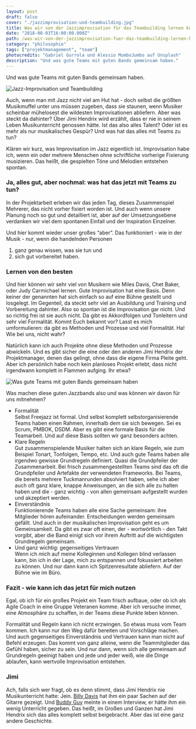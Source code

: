 ```yaml
---
layout: post
draft: false
cover: "./jazzimprovisation-und-teambuilding.jpg"
title: Was wir von der Jazzimprovisation für das Teambuilding lernen können
date: "2018-08-03T16:00:00.000Z"
path: /was-wir-von-der-jazzimprovisation-fuer-das-teambuilding-lernen-können
category: "philosophie"
tags: ["projektmanagement", "team"]
photocredits: "Gabriel Gurrola und Alessio MumboJumbo auf Unsplash"
description: "Und was gute Teams mit guten Bands gemeinsam haben."
---
```


Und was gute Teams mit guten Bands gemeinsam haben.

![Jazz-Improvisation und Teambuilding](./jazzimprovisation-und-teambuilding.jpg)

Auch, wenn man mit Jazz nicht viel am Hut hat - doch selbst die größten Musikmuffel unter uns müssen zugeben, dass sie staunen, wenn Musiker scheinbar mühelosest die wildesten Improvisationen abliefern. Aber was steckt da dahinter? Über Jimi Hendrix wird erzählt, dass er nie in seinem Leben Musikunterricht genossen hätte. Ist das also alles Talent? Oder ist es mehr als nur musikalisches Gespür? Und was hat das alles mit Teams zu tun?

Klären wir kurz, was Improvisation im Jazz eigentlich ist. Improvisation habe ich, wenn ein oder mehrere Menschen ohne schriftliche vorherige Fixierung musizieren. Das heißt, die gespielten Töne und Melodien entstehen spontan.

### Ja, alles gut, aber nochmal: was hat das jetzt mit Teams zu tun?

In der Projektarbeit erleben wir das jeden Tag, dieses Zusammenspiel Mehrerer, das nicht vorher fixiert worden ist. Und auch wenn unsere Planung noch so gut und detailliert ist, aber auf der Umsetzungsebene verdanken wir viel dem spontanen Einfall und der Inspiration Einzelner.

Und hier kommt wieder unser großes “aber”. Das funktioniert - wie in der Musik - nur, wenn die handelnden Personen 

1. ganz genau wissen, was sie tun und
2. sich gut vorbereitet haben.

### Lernen von den besten

Und hier können wir sehr viel von Musikern wie Miles Davis, Chet Baker, oder Judy Carmichael lernen. Gute Improvisation hat eine Basis. Denn keiner der genannten hat sich einfach so auf eine Bühne gestellt und losgelegt. Im Gegenteil, da steckt sehr viel an Ausbildung und Training und Vorbereitung dahinter. Also so spontan ist die Improvisation gar nicht. Und so richtig frei ist sie auch nicht. Da gibt es Akkordfolgen und Tonleitern und sehr viel Formalität. Kommt Euch bekannt vor? Lasst es mich umformulieren: da gibt es Methoden und Prozesse und viel Formalität. Ha! Wie bei uns, nicht wahr?

Natürlich kann ich auch Projekte ohne diese Methoden und Prozesse abwickeln. Und es gibt sicher die eine oder den anderen Jimi Hendrix der Projektmanager, denen das gelingt, ohne dass die eigene Firma Pleite geht. Aber ich persönlich habe noch kein planloses Projekt erlebt, dass nicht irgendwann komplett in Flammen aufging. Ihr etwa?

![Was gute Teams mit guten Bands gemeinsam haben](./projektmanagement-gute-teams.jpg)

Was machen diese guten Jazzbands also und was können wir davon für uns mitnehmen?

- Formalität  
Selbst Freejazz ist formal. Und selbst komplett selbstorganisierende Teams haben einen Rahmen, innerhalb dem sie sich bewegen. Sei es Scrum, PMBOK, DSDM. Aber es gibt eine formale Basis für die Teamarbeit. Und auf diese Basis sollten wir ganz besonders achten.
- Klare Regeln  
Gut zusammenspielende Musiker halten sich an klare Regeln, wie zum Beispiel Tonart, Tonfolgen, Tempo, etc. Und auch gute Teams haben alle irgendwo gewisse Grundregeln definiert. Quasi die Grundpfeiler der Zusammenarbeit. Bei frisch zusammengestellten Teams sind das oft die Grundpfeiler und Artefakte der verwendeten Frameworks. Bei Teams, die bereits mehrere Tuckmanrunden absolviert haben, sehe ich aber auch oft ganz klare, knappe Anweisungen, an die sich alle zu halten haben und die - ganz wichtig - von allen gemeinsam aufgestellt wurden und akzeptiert werden.
- Einverständnis  
Funktionierende Teams haben alle eine Sache gemeinsam: ihre Mitglieder hören aufeinander. Entscheidungen werden gemeinsam gefällt. Und auch in der musikalischen Improvisation geht es um Gemeinsamkeit. Da gibt es zwar oft einen, der - wortwörtlich - den Takt vorgibt, aber die Band einigt sich vor ihrem Auftritt auf die wichtigsten Grundregeln gemeinsam.
- Und ganz wichtig: gegenseitiges Vertrauen  
Wenn ich mich auf meine Kolleginnen und Kollegen blind verlassen kann, bin ich in der Lage, mich zu entspannen und fokussiert arbeiten zu können. Und nur dann kann ich Spitzenresultate abliefern. Auf der Bühne wie im Büro.

### Fazit - wie kann ich das jetzt für mich nutzen

Egal, ob ich für ein großes Projekt ein Team frisch aufbaue, oder ob ich als Agile Coach in eine Gruppe Veteranen komme. Aber ich versuche immer, eine Atmosphäre zu schaffen, in der Teams diese Punkte leben können. 

Formalität und Regeln kann ich nicht erzwingen. So etwas muss vom Team kommen. Ich kann nur den Weg dafür bereiten und Vorschläge machen. Und auch gegenseitiges Einverständnis und Vertrauen kann man nicht auf Befehl erzeugen. Das kommt von ganz alleine, wenn die Teammitglieder das Gefühl haben, sicher zu sein. Und nur dann, wenn sich alle gemeinsam auf Grundregeln geeinigt haben und jede und jeder weiß, wie die Dinge ablaufen, kann wertvolle Improvisation entstehen.

### Jimi

Ach, falls sich wer fragt, ob es denn stimmt, dass Jimi Hendrix nie Musikunterricht hatte: Jein. [Billy Davis](https://en.m.wikipedia.org/wiki/Billy_Davis_(guitarist)) hat ihm ein paar Sachen auf der Gitarre gezeigt. Und [Buddy Guy](https://en.m.wikipedia.org/wiki/Buddy_Guy) meinte in einem Interview, er hätte ihm ein wenig Unterricht gegeben. Das heißt, im Großen und Ganzen hat Jimi Hendrix sich das alles komplett selbst beigebracht. Aber das ist eine ganz andere Geschichte.
